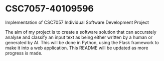 # CSC7057-40109596
Implementation of CSC7057 Individual Software Development Project

The aim of my project is to create a software solution that can accurately analyse and classify an input text as being either written by a human or generated by AI. This will be done in Python, using the Flask framework to make it into a web application. This README will be updated as more progress is made.
